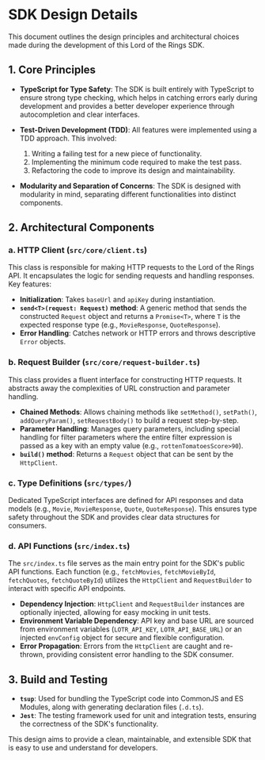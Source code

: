 # SDK Design Details

This document outlines the design principles and architectural choices made during the development of this Lord of the Rings SDK.

## 1. Core Principles

*   **TypeScript for Type Safety**: The SDK is built entirely with TypeScript to ensure strong type checking, which helps in catching errors early during development and provides a better developer experience through autocompletion and clear interfaces.

*   **Test-Driven Development (TDD)**: All features were implemented using a TDD approach. This involved:
    1.  Writing a failing test for a new piece of functionality.
    2.  Implementing the minimum code required to make the test pass.
    3.  Refactoring the code to improve its design and maintainability.

*   **Modularity and Separation of Concerns**: The SDK is designed with modularity in mind, separating different functionalities into distinct components.

## 2. Architectural Components

### a. HTTP Client (`src/core/client.ts`)

This class is responsible for making HTTP requests to the Lord of the Rings API. It encapsulates the logic for sending requests and handling responses. Key features:

*   **Initialization**: Takes `baseUrl` and `apiKey` during instantiation.
*   **`send<T>(request: Request)` method**: A generic method that sends the constructed `Request` object and returns a `Promise<T>`, where `T` is the expected response type (e.g., `MovieResponse`, `QuoteResponse`).
*   **Error Handling**: Catches network or HTTP errors and throws descriptive `Error` objects.

### b. Request Builder (`src/core/request-builder.ts`)

This class provides a fluent interface for constructing HTTP requests. It abstracts away the complexities of URL construction and parameter handling.

*   **Chained Methods**: Allows chaining methods like `setMethod()`, `setPath()`, `addQueryParam()`, `setRequestBody()` to build a request step-by-step.
*   **Parameter Handling**: Manages query parameters, including special handling for filter parameters where the entire filter expression is passed as a key with an empty value (e.g., `rottenTomatoesScore>90`).
*   **`build()` method**: Returns a `Request` object that can be sent by the `HttpClient`.

### c. Type Definitions (`src/types/`)

Dedicated TypeScript interfaces are defined for API responses and data models (e.g., `Movie`, `MovieResponse`, `Quote`, `QuoteResponse`). This ensures type safety throughout the SDK and provides clear data structures for consumers.

### d. API Functions (`src/index.ts`)

The `src/index.ts` file serves as the main entry point for the SDK's public API functions. Each function (e.g., `fetchMovies`, `fetchMovieById`, `fetchQuotes`, `fetchQuoteById`) utilizes the `HttpClient` and `RequestBuilder` to interact with specific API endpoints.

*   **Dependency Injection**: `HttpClient` and `RequestBuilder` instances are optionally injected, allowing for easy mocking in unit tests.
*   **Environment Variable Dependency**: API key and base URL are sourced from environment variables (`LOTR_API_KEY`, `LOTR_API_BASE_URL`) or an injected `envConfig` object for secure and flexible configuration.
*   **Error Propagation**: Errors from the `HttpClient` are caught and re-thrown, providing consistent error handling to the SDK consumer.

## 3. Build and Testing

*   **`tsup`**: Used for bundling the TypeScript code into CommonJS and ES Modules, along with generating declaration files (`.d.ts`).
*   **`Jest`**: The testing framework used for unit and integration tests, ensuring the correctness of the SDK's functionality.

This design aims to provide a clean, maintainable, and extensible SDK that is easy to use and understand for developers. 

